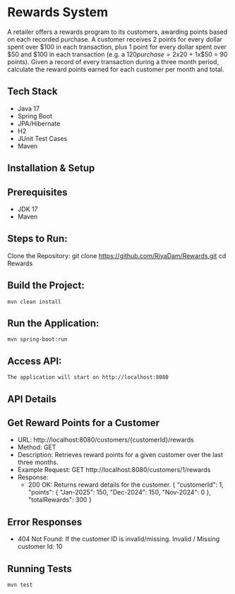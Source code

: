 # Rewards System
A retailer offers a rewards program to its customers, awarding points based on each recorded purchase. 
A customer receives 2 points for every dollar spent over $100 in each transaction, plus 1 point for every dollar spent over $50 and $100 in each transaction
(e.g. a $120 purchase = 2x$20 + 1x$50 = 90 points). 
Given a record of every transaction during a three month period, calculate the reward points earned for each customer per month and total.

## Tech Stack
- Java 17
- Spring Boot
- JPA/Hibernate
- H2
- JUnit Test Cases
- Maven

## Installation & Setup
## Prerequisites
- JDK 17
- Maven
## Steps to Run:
  Clone the Repository:
    git clone https://github.com/RiyaDam/Rewards.git
    cd Rewards
## Build the Project:
    mvn clean install
## Run the Application:
    mvn spring-boot:run
## Access API:
    The application will start on http://localhost:8080

## API Details
## Get Reward Points for a Customer
- URL:
  http://localhost:8080/customers/{customerId}/rewards
- Method: GET
- Description: Retrieves reward points for a given customer over the last three months.
- Example Request:
  GET http://localhost:8080/customers/1/rewards
- Response:
  * 200 OK: Returns reward details for the customer.
  {
    "customerId": 1,
    "points": {
      "Jan-2025": 150,
      "Dec-2024": 150,
      "Nov-2024": 0
    },
    "totalRewards": 300
  }
## Error Responses
  * 404 Not Found: If the customer ID is invalid/missing.
      Invalid / Missing customer Id: 10

## Running Tests
    mvn test
  
  
